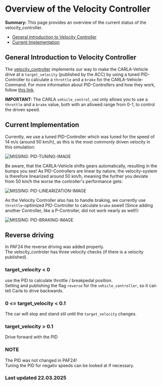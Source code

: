 # Overview of the Velocity Controller

**Summary:** This page provides an overview of the current status of the velocity_controller.

- [General Introduction to Velocity Controller](#general-introduction-to-velocity-controller)
- [Current Implementation](#current-implementation)

## General Introduction to Velocity Controller

The [velocity_controller](../../code/control/src/velocity_controller.py) implements our way to make the CARLA-Vehicle drive at a ```target_velocity``` (published by the ACC) by using a tuned PID-Controller to calculate a ```throttle``` and a ```brake``` for the CARLA-Vehicle-Command.
For more information about PID-Controllers and how they work, follow [this link](https://en.wikipedia.org/wiki/Proportional%E2%80%93integral%E2%80%93derivative_controller).

**IMPORTANT:** The CARLA ```vehicle_control_cmd``` only allows you to use a ```throttle``` and a ```brake``` value, both with an allowed range from 0-1, to control the driven speed.

## Current Implementation

Currently, we use a tuned PID-Controller which was tuned for the speed of 14 m/s (around 50 km/h), as this is the most commonly driven velocity in this simulation:

![MISSING: PID-TUNING-IMAGE](../assets/control/VelContr_PID_StepResponse.png)

Be aware, that the CARLA-Vehicle shifts gears automatically, resulting in the bumps you see!
As PID-Controllers are linear by nature, the velocity-system is therefore linearized around 50 km/h, meaning the further you deviate from 50 km/h the worse the controller's performance gets:

![MISSING: PID-LINEARIZATION-IMAGE](../assets/control/VelContr_PID_differentVelocities.png)

As the Velocity Controller also has to handle braking, we currently use ```throttle```-optimized PID-Controller to calculate ```brake``` aswell (Since adding another Controller, like a P-Controller, did not work nearly as well!):

![MISSING: PID-BRAKING-IMAGE](../assets/control/VelContr_PID_BrakingWithThrottlePID.png)

## Reverse driving

In PAF24 the reverse driving was added properly.\
The velocity_controler has three velocity checks (if there is a velocity published).

### target_velocity < 0

use the PID to calculate throttle / breakpedal position.\
Setting and publishing the flag ```reverse``` for the ```vehicle_controller```, so it can tell Carla to drive backwards.

### 0 <= target_velocity < 0.1

The car will stop and stand stil until the ```target_velocity``` changes.

### target_velocity > 0.1

Drive forward with the PID

### NOTE

The PID was not changed in PAF24!\
Tuning the PID for negativ speeds can be looked at if necessary.

### Last updated 22.03.2025